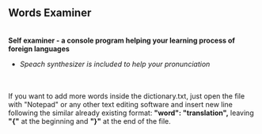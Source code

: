 ## Words Examiner <br>
<br>
<strong>Self examiner - a console program helping your learning process of foreign languages</strong><br>
<ul><li><i>Speach synthesizer is included to help your pronunciation</i></li></ul><br>
<br>
If you want to add more words inside the dictionary.txt, just open the file with "Notepad" or any other text editing software and insert new line following 
the similar already existing format: <b>"word": "translation",</b> leaving <b>"{"</b> at the beginning and <b>"}"</b> at the end of the file.
